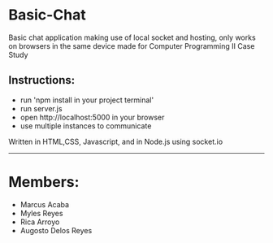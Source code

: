 # Basic-Chat

Basic chat application making use of local socket and hosting, only works on browsers in the same device
made for Computer Programming II Case Study
## Instructions:
* run 'npm install in your project terminal'
* run server.js
* open http://localhost:5000 in your browser
* use multiple instances to communicate

Written in HTML,CSS, Javascript, and in Node.js using socket.io
- - -
# Members:
* Marcus Acaba
* Myles Reyes
* Rica Arroyo
* Augosto Delos Reyes


